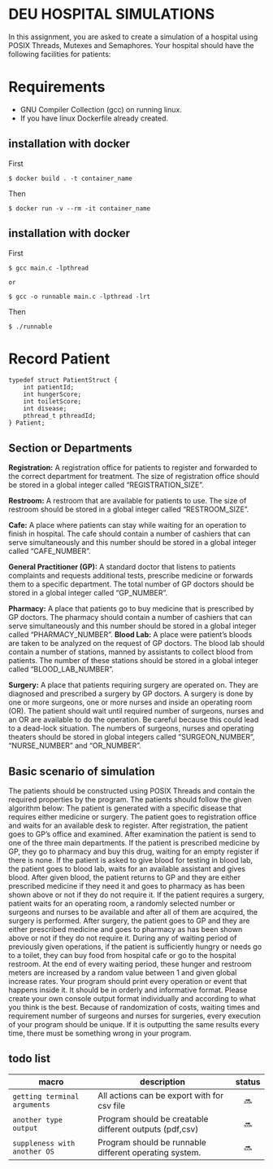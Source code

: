 # DEU HOSPITAL SIMULATIONS

In this assignment, you are asked to create a simulation of a hospital using POSIX
Threads, Mutexes and Semaphores. Your hospital should have the following facilities for
patients:

# Requirements

* GNU Compiler Collection (gcc) on running linux.
* If you have linux Dockerfile already created.

## installation with docker
First 
```
$ docker build . -t container_name 
```
Then
```
$ docker run -v --rm -it container_name
```

## installation with docker
First
```
$ gcc main.c -lpthread

or

$ gcc -o runnable main.c -lpthread -lrt
```
Then
```
$ ./runnable
```

# Record Patient

```
typedef struct PatientStruct {
    int patientId;
    int hungerScore;
    int toiletScore;
    int disease;
    pthread_t pthreadId;
} Patient;
```
## Section or Departments

**Registration:** A registration office for patients to register and forwarded to the correct
department for treatment. The size of registration office should be stored in a global
integer called “REGISTRATION_SIZE”.

**Restroom:** A restroom that are available for patients to use. The size of restroom should
be stored in a global integer called “RESTROOM_SIZE”.

**Cafe:** A place where patients can stay while waiting for an operation to finish in hospital.
The cafe should contain a number of cashiers that can serve simultaneously and this
number should be stored in a global integer called “CAFE_NUMBER”.

**General Practitioner (GP):** A standard doctor that listens to patients complaints and
requests additional tests, prescribe medicine or forwards them to a specific department.
The total number of GP doctors should be stored in a global integer called
“GP_NUMBER”.

**Pharmacy:** A place that patients go to buy medicine that is prescribed by GP doctors.
The pharmacy should contain a number of cashiers that can serve simultaneously and this
number should be stored in a global integer called “PHARMACY_NUMBER”.
**Blood Lab:** A place were patient’s bloods are taken to be analyzed on the request of GP
doctors. The blood lab should contain a number of stations, manned by assistants to
collect blood from patients. The number of these stations should be stored in a global
integer called “BLOOD_LAB_NUMBER”.

**Surgery:** A place that patients requiring surgery are operated on. They are diagnosed and
prescribed a surgery by GP doctors. A surgery is done by one or more surgeons, one or
more nurses and inside an operating room (OR). The patient should wait until required
number of surgeons, nurses and an OR are available to do the operation. Be careful
because this could lead to a dead-lock situation. The numbers of surgeons, nurses and
operating theaters should be stored in global integers called “SURGEON_NUMBER”,
“NURSE_NUMBER” and “OR_NUMBER”.

## Basic scenario of simulation

The patients should be constructed using POSIX Threads and contain the required
properties by the program. The patients should follow the given algorithm below:
The patient is generated with a specific disease that requires either medicine or surgery.
The patient goes to registration office and waits for an available desk to register.
After registration, the patient goes to GP’s office and examined.
After examination the patient is send to one of the three main departments.
If the patient is prescribed medicine by GP, they go to pharmacy and buy this drug,
waiting for an empty register if there is none.
If the patient is asked to give blood for testing in blood lab, the patient goes to blood lab,
waits for an available assistant and gives blood.
After given blood, the patient returns to GP and they are either prescribed medicine if
they need it and goes to pharmacy as has been shown above or not if they do not require
it.
If the patient requires a surgery, patient waits for an operating room, a randomly selected
number or surgeons and nurses to be available and after all of them are acquired, the
surgery is performed. After surgery, the patient goes to GP and they are either prescribed
medicine and goes to pharmacy as has been shown above or not if they do not require it.
During any of waiting period of previously given operations, if the patient is sufficiently
hungry or needs go to a toilet, they can buy food from hospital cafe or go to the hospital
restroom. At the end of every waiting period, these hunger and restroom meters are
increased by a random value between 1 and given global increase rates.
Your program should print every operation or event that happens inside it. It should be in
orderly and informative format. Please create your own console output format
individually and according to what you think is the best.
Because of randomization of costs, waiting times and requirement number of surgeons
and nurses for surgeries, every execution of your program should be unique. If it is
outputting the same results every time, there must be something wrong in your program.

## todo list

|macro|description|status|
|-|-|:-:|
|`getting terminal arguments`|All actions can be export with for csv file|:soon:|
|`another type output`|Program should be creatable different outputs (pdf,csv)|:soon:|
|`suppleness with another OS `|Program should be runnable different operating system.|:soon:|